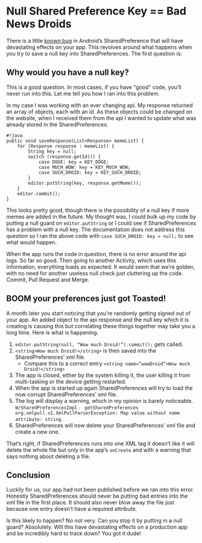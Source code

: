 # Null Shared Preference Key == Bad News Droids
<!--
    Author: Chris Pierick
    Categories: tips, development
    Tags: Shared Preference, bug, android, java, 
-->

There is a little [known bug][1] in Android’s SharedPreference that will have devastating effects on your app. This revolves around what happens when you try to save a null key into SharedPreferences. The first question is:

## Why would you have a null key?

This is a good question. In most cases, if you have "good" code, you’ll never run into this. Let me tell you how I ran into this problem.

In my case I was working with an ever changing api. My response returned an array of objects, each with an id. As these objects could be changed on the website, when I received them from the api I wanted to update what was already stored in the SharedPreferences.

    #!java
    public void saveResponse(List<Response> memeList) {
        for (Response response : memeList) {
            String key = null;
            switch (response.getId()) {
                case DOGE: key = KEY_DOGE;
                case MUCH_WOW: key = KEY_MUCH_WOW;
                case SUCH_DROID: key = KEY_SUCH_DROID;
            }
            editor.putString(key, response.getMeme());
        }
        editor.commit();
    }
    

This looks pretty good, though there is the possibility of a null key if more memes are added in the future. My thought was, I could bulk up my code by putting a null guard on `editor.putString` or I could see if SharedPreferences has a problem with a null key. The documentation does not address this question so I ran the above code with `case SUCH_DROID: key = null;` to see what would happen.

When the app runs the code in question, there is no error around the api logs. So far so good. Then going to another Activity, which uses this information, everything loads as expected. It would seem that we’re golden, with no need for another useless null check just cluttering up the code. Commit, Pull Request and Merge.

## BOOM your preferences just got Toasted!

A month later you start noticing that you’re randomly getting signed out of your app. An added object to the api response and the null key which it is creating is causing this but correlating these things together may take you a long time. Here is what is happening.

1.  `editor.putString(null, “Wow much Droid!”).commit();` gets called.
2.  `<string>Wow much Droid!</string>` is then saved into the SharedPreferences’ xml file. 
    *   Compare this to a correct entry `<string name=”wowDroid”>Wow much Droid!</string>`
3.  The app is closed, either by the system killing it, the user killing it from multi-tasking or the device getting restarted.
4.  When the app is started up again SharedPreferences will try to load the now corrupt SharedPreferences’ xml file.
5.  The log will display a warning, which in my opinion is barely noticeable. `W/SharedPreferencesImpl﹕ getSharedPreferences
org.xmlpull.v1.XmlPullParserException: Map value without name attribute: string`.
6.  SharedPreferences will now delete your SharedPreferences’ xml file and create a new one.

That’s right, if SharedPreferences runs into one XML tag it doesn’t like it will delete the whole file but only in the app’s `onCreate` and with a warning that says nothing about deleting a file.

## Conclusion

Luckily for us, our app had not been published before we ran into this error. Honestly SharedPreferences should never be putting bad entries into the xml file in the first place. It should also never blow away the file just because one entry doesn’t have a required attribute.

Is this likely to happen? No not very. Can you stop it by putting in a null guard? Absolutely. Will this have devastating effects on a production app and be incredibly hard to track down? You got it dude!

 [1]: https://code.google.com/p/android/issues/detail?id=63463
